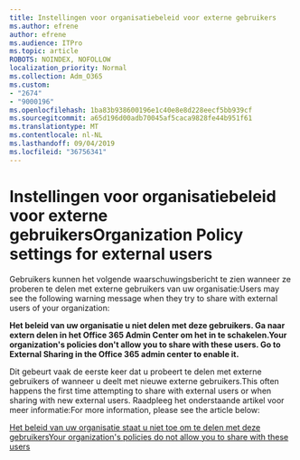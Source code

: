 ```yaml
---
title: Instellingen voor organisatiebeleid voor externe gebruikers
ms.author: efrene
author: efrene
ms.audience: ITPro
ms.topic: article
ROBOTS: NOINDEX, NOFOLLOW
localization_priority: Normal
ms.collection: Adm_O365
ms.custom:
- "2674"
- "9000196"
ms.openlocfilehash: 1ba83b938600196e1c40e8e8d228eecf5bb939cf
ms.sourcegitcommit: a65d196d00adb70045af5caca9828fe44b951f61
ms.translationtype: MT
ms.contentlocale: nl-NL
ms.lasthandoff: 09/04/2019
ms.locfileid: "36756341"
---
```

# <a name="organization-policy-settings-for-external-users"></a><span data-ttu-id="947cb-102">Instellingen voor organisatiebeleid voor externe gebruikers</span><span class="sxs-lookup"><span data-stu-id="947cb-102">Organization Policy settings for external users</span></span>

<span data-ttu-id="947cb-103">Gebruikers kunnen het volgende waarschuwingsbericht te zien wanneer ze proberen te delen met externe gebruikers van uw organisatie:</span><span class="sxs-lookup"><span data-stu-id="947cb-103">Users may see the following warning message when they try to share with external users of your organization:</span></span> 

   <span data-ttu-id="947cb-104">**Het beleid van uw organisatie u niet delen met deze gebruikers. Ga naar extern delen in het Office 365 Admin Center om het in te schakelen.**</span><span class="sxs-lookup"><span data-stu-id="947cb-104">**Your organization's policies don't allow you to share with these users. Go to External Sharing in the Office 365 admin center to enable it.**</span></span> 

<span data-ttu-id="947cb-105">Dit gebeurt vaak de eerste keer dat u probeert te delen met externe gebruikers of wanneer u deelt met nieuwe externe gebruikers.</span><span class="sxs-lookup"><span data-stu-id="947cb-105">This often happens the first time attempting to share with external users or when sharing with new external users.</span></span> <span data-ttu-id="947cb-106">Raadpleeg het onderstaande artikel voor meer informatie:</span><span class="sxs-lookup"><span data-stu-id="947cb-106">For more information, please see the article below:</span></span>

[<span data-ttu-id="947cb-107">Het beleid van uw organisatie staat u niet toe om te delen met deze gebruikers</span><span class="sxs-lookup"><span data-stu-id="947cb-107">Your organization's policies do not allow you to share with these users</span></span>](https://docs.microsoft.com/sharepoint/support/administration/organization-policies-do-not-allow-you-to-share-with-users-error)






